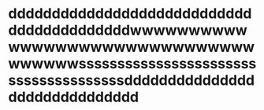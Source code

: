 # ddddddddddddddddddddddddddddddddddddddddddwwwwwwwwwwwwwwwwwwwwwwwwwwwwwwwwwwwwwssssssssssssssssssssssssssssssssssssssdddddddddddddddddddddddddddddd